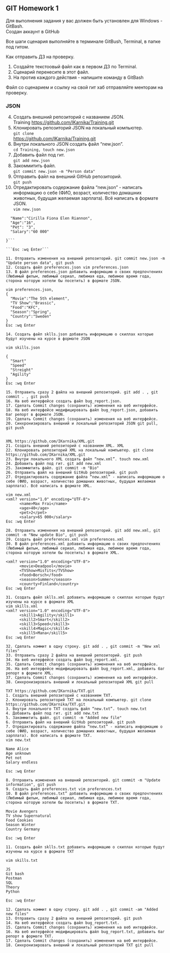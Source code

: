## GIT Homework 1  

Для выполнения задания у вас должен быть установлен для Windows - GitBash.  
Создан аккаунт в GitHub  

Все шаги сценария выполняйте в терминале GitBush, Terminal, в папке под гитом.  

Как отправить ДЗ на проверку.  
 1. Создайте текстоовый файл как в первом ДЗ по Terminal.  
 2. Сценарий перенесите в этот файл.  
 3. На против каждого действия - напишите команду в GitBash  

Файл со сценарием и ссылку на свой гит хаб отправляйте менторам на проверку.  

### JSON  
 4. Создать внешний репозиторий c названием JSON.  
 Training <https://github.com/IKarnika/Training.git>  
 5. Клонировать репозиторий JSON на локальный компьютер.  
 ```git clone```  
 <https://github.com/IKarnika/Training.git>  
 6. Внутри локального JSON создать файл “new.json”.  
 ```cd Training, touch new.json```  
 7. Добавить файл под гит.  
 ```git add new.json```  
 8. Закоммитить файл.  
 ```git commit new.json -m "Person data"```  
 9. Отправить файл на внешний GitHub репозиторий.  
 ```git push```  
 10. Отредактировать содержание файла “new.json” - написать информацию о себе (ФИО, возраст, количество домашних животных, будущая желаемая зарплата). Всё написать в формате JSON.  
 ```vim new.json```  
  ```{
	"Name":"Cirilla Fiona Elen Riannon",
	"Age":"16",
	"Pet": "3",
	"Salary":"60 000"

}```  

```Esc :wq Enter```  
  
 11. Отправить изменения на внешний репозиторий. git commit new.json -m "Update person data", git push
 12. Создать файл preferences.json vim preferences.json
 13. В файл preferences.json добавить информацию о своих предпочтениях (Любимый фильм, любимый сериал, любимая еда, любимое время года, сторона которую хотели бы посетить) в формате JSON.
 
  vim preferences.json,
 {
	"Movie":"The 5th element",
	"TV Show":"Brassic",
	"Food":"KFC",
	"Season":"Spring",
	"Country":"Sweden"
 }
 Esc :wq Enter
 
 14. Создать файл sklls.json добавить информацию о скиллах которые будут изучены на курсе в формате JSON 
 
 vim skills.json
 
 {
	"Smart"
	"Speed"
	"Streight"
	"Agility"
}
Esc :wq Enter

 15. Отправить сразу 2 файла на внешний репозиторий. git add . , git commit . , git push 
 16. На веб интерфейсе создать файл bug_report.json. 
 17. Сделать Commit changes (сохранить) изменения на веб интерфейсе.
 18. На веб интерфейсе модифицировать файл bug_report.json, добавить баг репорт в формате JSON.
 19. Сделать Commit changes (сохранить) изменения на веб интерфейсе.
 20. Синхронизировать внешний и локальный репозиторий JSON git pull, git push


XML https://github.com/IKarnika/XML.git
 21. Создать внешний репозиторий c названием XML. XML
 22. Клонировать репозиторий XML на локальный компьютер. git clone https://github.com/IKarnika/XML.git
 23. Внутри локального XML создать файл “new.xml”. touch new.xml
 24. Добавить файл под гит. git add new.xml
 25. Закоммитить файл. git commit -m "Bio"
 26. Отправить файл на внешний GitHub репозиторий. git push
 27. Отредактировать содержание файла “new.xml” - написать информацию о себе (ФИО, возраст, количество домашних животных, будущая желаемая зарплата). Всё написать в формате XML.
 
 vim new.xml
 <xml? version="1.0" encoding="UTF-8">
        <name>Max Frai</name>
        <age>40</age>
        <pet>2</pet>
        <salary>65 000</salary>
Esc :wq Enter
 
 28. Отправить изменения на внешний репозиторий. git add new.xml, git commit -m "New update Bio", git push
 29. Создать файл preferences.xml vim preferences.xml
 30. В файл preferences.xml добавить информацию о своих предпочтениях (Любимый фильм, любимый сериал, любимая еда, любимое время года, сторона которую хотели бы посетить) в формате XML.
 
 <xml? version="1.0" encoding="UTF-8">
		<movie>Deadpool</movie>
		<TVShow>Misfits</TVShow>
		<food>Borsch</food>
		<season>Summer</season>
		<counrty>Finland</country>
Esc :wq Enter
	
 31. Создать файл sklls.xml добавить информацию о скиллах которые будут изучены на курсе в формате XML
 vim skills.xml
 <xml? version="1.0" encoding="UTF-8">
		<skill1>Agility</skill1>
		<skill2>Smart</skill2>
		<skill3>Speed</skill3>
		<skill4>Magic</skill4>
		<skill5>Mana</skill5>
Esc :wq Enter

 32. Сделать коммит в одну строку. git add . , git commit -m "New xml files"
 33. Отправить сразу 2 файла на внешний репозиторий. git push
 34. На веб интерфейсе создать файл bug_report.xml.
 35. Сделать Commit changes (сохранить) изменения на веб интерфейсе.
 36. На веб интерфейсе модифицировать файл bug_report.xml, добавить баг репорт в формате XML.
 37. Сделать Commit changes (сохранить) изменения на веб интерфейсе.
 38. Синхронизировать внешний и локальный репозиторий XML git pull
 
 TXT https://github.com/IKarnika/TXT.git
 1. Создать внешний репозиторий c названием TXT.
 2. Клонировать репозиторий TXT на локальный компьютер. git clone https://github.com/IKarnika/TXT.git
 3. Внутри локального TXT создать файл “new.txt”. touch new.txt
 4. Добавить файл под гит. git add new.txt
 5. Закоммитить файл. git commit -m "Added new file"
 6. Отправить файл на внешний GitHub репозиторий. git push
 7. Отредактировать содержание файла “new.txt” - написать информацию о себе (ФИО, возраст, количество домашних животных, будущая желаемая зарплата). Всё написать в формате TXT.
 vim new.txt
 
 Name Alice
 Age unknown
 Pet not
 Salary endless

Esc :wq Enter
 
 8. Отправить изменения на внешний репозиторий. git commit -m "Update information", git push
 9. Создать файл preferences.txt vim preferences.txt
 10. В файл preferences.txt” добавить информацию о своих предпочтениях (Любимый фильм, любимый сериал, любимая еда, любимое время года, сторона которую хотели бы посетить) в формате TXT.
 
 Movie Avengers
TV show Supernatural
Food Cookies
Season Winter
Country Germany

Esc :wq Enter

 11. Создать файл sklls.txt добавить информацию о скиллах которые будут изучены на курсе в формате TXT
 
 vim skills.txt
 
 JS
 Git bash
 Postman
 SQL
 Theory
 Python
 
Esc :wq Enter
 
 12. Сделать коммит в одну строку. git add . , git commit -am "Added new files"
 13. Отправить сразу 2 файла на внешний репозиторий. git push
 14. На веб интерфейсе создать файл bug_report.txt.
 15. Сделать Commit changes (сохранить) изменения на веб интерфейсе.
 16. На веб интерфейсе модифицировать файл bug_report.txt, добавить баг репорт в формате TXT.
 17. Сделать Commit changes (сохранить) изменения на веб интерфейсе.
 18. Синхронизировать внешний и локальный репозиторий TXT git pull
